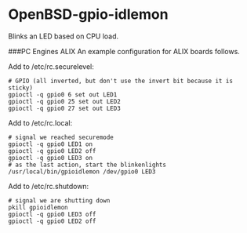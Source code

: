 # OpenBSD-gpio-idlemon
Blinks an LED based on CPU load.

###PC Engines ALIX
An example configuration for ALIX boards follows.

Add to /etc/rc.securelevel:

	# GPIO (all inverted, but don't use the invert bit because it is sticky)
	gpioctl -q gpio0 6 set out LED1
	gpioctl -q gpio0 25 set out LED2
	gpioctl -q gpio0 27 set out LED3

Add to /etc/rc.local:

	# signal we reached securemode
	gpioctl -q gpio0 LED1 on
	gpioctl -q gpio0 LED2 off
	gpioctl -q gpio0 LED3 on
	# as the last action, start the blinkenlights
	/usr/local/bin/gpioidlemon /dev/gpio0 LED3

Add to /etc/rc.shutdown:

	# signal we are shutting down
	pkill gpioidlemon
	gpioctl -q gpio0 LED3 off
	gpioctl -q gpio0 LED2 off

